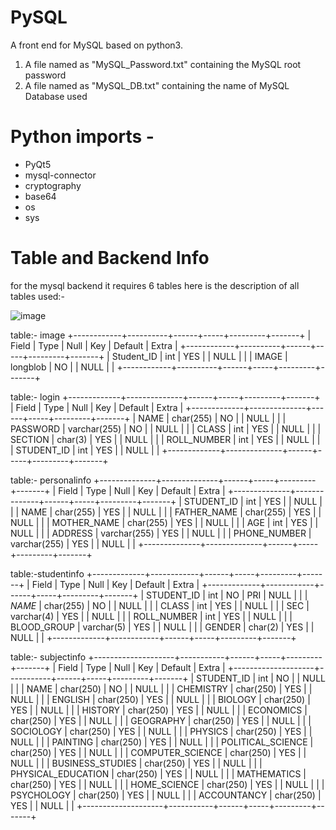 # PySQL
A front end for MySQL based on python3.

1. A file named as "MySQL_Password.txt" containing the MySQL root password
2. A file named as "MySQL_DB.txt" containing the name of MySQL Database used

# Python imports - 

- PyQt5
- mysql-connector
- cryptography
- base64
- os
- sys

# Table and Backend Info

for the mysql backend it requires 6 tables here is the description of all tables used:-

![image](https://github.com/Pseud0-space/PySQL/assets/82369913/e76753f4-1e47-4d91-9a2b-ee6382b1c4e7)

table:- image
+------------+----------+------+-----+---------+-------+
| Field      | Type     | Null | Key | Default | Extra |
+------------+----------+------+-----+---------+-------+
| Student_ID | int      | YES  |     | NULL    |       |
| IMAGE      | longblob | NO   |     | NULL    |       |
+------------+----------+------+-----+---------+-------+

table:- login
+-------------+--------------+------+-----+---------+-------+
| Field       | Type         | Null | Key | Default | Extra |
+-------------+--------------+------+-----+---------+-------+
| NAME        | char(255)    | NO   |     | NULL    |       |
| PASSWORD    | varchar(255) | NO   |     | NULL    |       |
| CLASS       | int          | YES  |     | NULL    |       |
| SECTION     | char(3)      | YES  |     | NULL    |       |
| ROLL_NUMBER | int          | YES  |     | NULL    |       |
| STUDENT_ID  | int          | YES  |     | NULL    |       |
+-------------+--------------+------+-----+---------+-------+

table:- personalinfo
+--------------+--------------+------+-----+---------+-------+
| Field        | Type         | Null | Key | Default | Extra |
+--------------+--------------+------+-----+---------+-------+
| STUDENT_ID   | int          | YES  |     | NULL    |       |
| NAME         | char(255)    | YES  |     | NULL    |       |
| FATHER_NAME  | char(255)    | YES  |     | NULL    |       |
| MOTHER_NAME  | char(255)    | YES  |     | NULL    |       |
| AGE          | int          | YES  |     | NULL    |       |
| ADDRESS      | varchar(255) | YES  |     | NULL    |       |
| PHONE_NUMBER | varchar(255) | YES  |     | NULL    |       |
+--------------+--------------+------+-----+---------+-------+

table:-studentinfo
+-------------+------------+------+-----+---------+-------+
| Field       | Type       | Null | Key | Default | Extra |
+-------------+------------+------+-----+---------+-------+
| STUDENT_ID  | int        | NO   | PRI | NULL    |       |
| _NAME_      | char(255)  | NO   |     | NULL    |       |
| CLASS       | int        | YES  |     | NULL    |       |
| SEC         | varchar(4) | YES  |     | NULL    |       |
| ROLL_NUMBER | int        | YES  |     | NULL    |       |
| BLOOD_GROUP | varchar(5) | YES  |     | NULL    |       |
| GENDER      | char(2)    | YES  |     | NULL    |       |
+-------------+------------+------+-----+---------+-------+

table:- subjectinfo
+--------------------+-----------+------+-----+---------+-------+
| Field              | Type      | Null | Key | Default | Extra |
+--------------------+-----------+------+-----+---------+-------+
| STUDENT_ID         | int       | NO   |     | NULL    |       |
| NAME               | char(250) | NO   |     | NULL    |       |
| CHEMISTRY          | char(250) | YES  |     | NULL    |       |
| ENGLISH            | char(250) | YES  |     | NULL    |       |
| BIOLOGY            | char(250) | YES  |     | NULL    |       |
| HISTORY            | char(250) | YES  |     | NULL    |       |
| ECONOMICS          | char(250) | YES  |     | NULL    |       |
| GEOGRAPHY          | char(250) | YES  |     | NULL    |       |
| SOCIOLOGY          | char(250) | YES  |     | NULL    |       |
| PHYSICS            | char(250) | YES  |     | NULL    |       |
| PAINTING           | char(250) | YES  |     | NULL    |       |
| POLITICAL_SCIENCE  | char(250) | YES  |     | NULL    |       |
| COMPUTER_SCIENCE   | char(250) | YES  |     | NULL    |       |
| BUSINESS_STUDIES   | char(250) | YES  |     | NULL    |       |
| PHYSICAL_EDUCATION | char(250) | YES  |     | NULL    |       |
| MATHEMATICS        | char(250) | YES  |     | NULL    |       |
| HOME_SCIENCE       | char(250) | YES  |     | NULL    |       |
| PSYCHOLOGY         | char(250) | YES  |     | NULL    |       |
| ACCOUNTANCY        | char(250) | YES  |     | NULL    |       |
+--------------------+-----------+------+-----+---------+-------+
